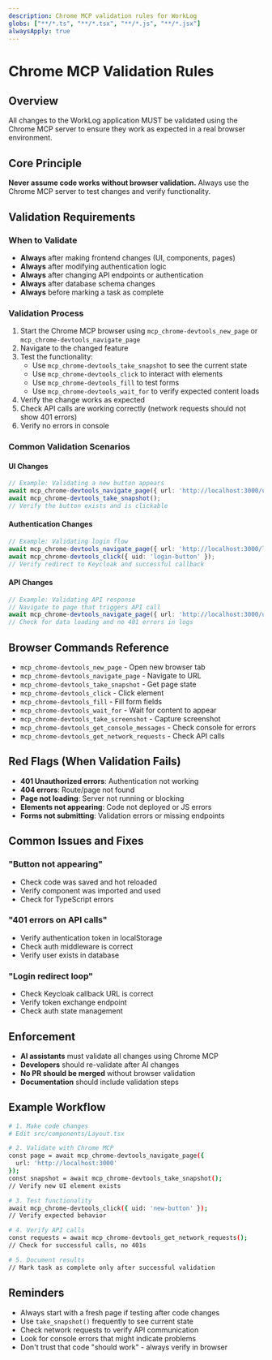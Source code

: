 ```yaml
---
description: Chrome MCP validation rules for WorkLog
globs: ["**/*.ts", "**/*.tsx", "**/*.js", "**/*.jsx"]
alwaysApply: true
---
```


# Chrome MCP Validation Rules

## Overview
All changes to the WorkLog application MUST be validated using the Chrome MCP server to ensure they work as expected in a real browser environment.

## Core Principle
**Never assume code works without browser validation.** Always use the Chrome MCP server to test changes and verify functionality.

## Validation Requirements

### When to Validate
- **Always** after making frontend changes (UI, components, pages)
- **Always** after modifying authentication logic
- **Always** after changing API endpoints or authentication
- **Always** after database schema changes
- **Always** before marking a task as complete

### Validation Process
1. Start the Chrome MCP browser using `mcp_chrome-devtools_new_page` or `mcp_chrome-devtools_navigate_page`
2. Navigate to the changed feature
3. Test the functionality:
   - Use `mcp_chrome-devtools_take_snapshot` to see the current state
   - Use `mcp_chrome-devtools_click` to interact with elements
   - Use `mcp_chrome-devtools_fill` to test forms
   - Use `mcp_chrome-devtools_wait_for` to verify expected content loads
4. Verify the change works as expected
5. Check API calls are working correctly (network requests should not show 401 errors)
6. Verify no errors in console

### Common Validation Scenarios

#### UI Changes
```typescript
// Example: Validating a new button appears
await mcp_chrome-devtools_navigate_page({ url: 'http://localhost:3000/users' });
await mcp_chrome-devtools_take_snapshot();
// Verify the button exists and is clickable
```

#### Authentication Changes
```typescript
// Example: Validating login flow
await mcp_chrome-devtools_navigate_page({ url: 'http://localhost:3000/login' });
await mcp_chrome-devtools_click({ uid: 'login-button' });
// Verify redirect to Keycloak and successful callback
```

#### API Changes
```typescript
// Example: Validating API response
// Navigate to page that triggers API call
await mcp_chrome-devtools_navigate_page({ url: 'http://localhost:3000/users' });
// Check for data loading and no 401 errors in logs
```

## Browser Commands Reference
- `mcp_chrome-devtools_new_page` - Open new browser tab
- `mcp_chrome-devtools_navigate_page` - Navigate to URL
- `mcp_chrome-devtools_take_snapshot` - Get page state
- `mcp_chrome-devtools_click` - Click element
- `mcp_chrome-devtools_fill` - Fill form fields
- `mcp_chrome-devtools_wait_for` - Wait for content to appear
- `mcp_chrome-devtools_take_screenshot` - Capture screenshot
- `mcp_chrome-devtools_get_console_messages` - Check console for errors
- `mcp_chrome-devtools_get_network_requests` - Check API calls

## Red Flags (When Validation Fails)
- **401 Unauthorized errors**: Authentication not working
- **404 errors**: Route/page not found
- **Page not loading**: Server not running or blocking
- **Elements not appearing**: Code not deployed or JS errors
- **Forms not submitting**: Validation errors or missing endpoints

## Common Issues and Fixes

### "Button not appearing"
- Check code was saved and hot reloaded
- Verify component was imported and used
- Check for TypeScript errors

### "401 errors on API calls"
- Verify authentication token in localStorage
- Check auth middleware is correct
- Verify user exists in database

### "Login redirect loop"
- Check Keycloak callback URL is correct
- Verify token exchange endpoint
- Check auth state management

## Enforcement
- **AI assistants** must validate all changes using Chrome MCP
- **Developers** should re-validate after AI changes
- **No PR should be merged** without browser validation
- **Documentation** should include validation steps

## Example Workflow
```bash
# 1. Make code changes
# Edit src/components/Layout.tsx

# 2. Validate with Chrome MCP
const page = await mcp_chrome-devtools_navigate_page({ 
  url: 'http://localhost:3000' 
});
const snapshot = await mcp_chrome-devtools_take_snapshot();
// Verify new UI element exists

# 3. Test functionality
await mcp_chrome-devtools_click({ uid: 'new-button' });
// Verify expected behavior

# 4. Verify API calls
const requests = await mcp_chrome-devtools_get_network_requests();
// Check for successful calls, no 401s

# 5. Document results
// Mark task as complete only after successful validation
```

## Reminders
- Always start with a fresh page if testing after code changes
- Use `take_snapshot()` frequently to see current state
- Check network requests to verify API communication
- Look for console errors that might indicate problems
- Don't trust that code "should work" - always verify in browser

